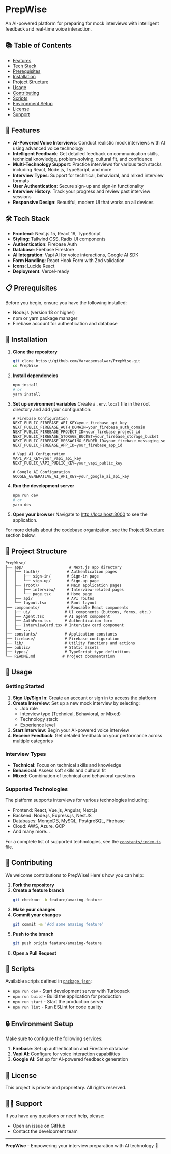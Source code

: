 # PrepWise

An AI-powered platform for preparing for mock interviews with intelligent feedback and real-time voice interaction.

## 📚 Table of Contents

- [Features](#-features)
- [Tech Stack](#️-tech-stack)
- [Prerequisites](#-prerequisites)
- [Installation](#-installation)
- [Project Structure](#-project-structure)
- [Usage](#-usage)
- [Contributing](#-contributing)
- [Scripts](#-scripts)
- [Environment Setup](#-environment-setup)
- [License](#-license)
- [Support](#️-support)

## 🚀 Features

- **AI-Powered Voice Interviews**: Conduct realistic mock interviews with AI using advanced voice technology
- **Intelligent Feedback**: Get detailed feedback on communication skills, technical knowledge, problem-solving, cultural fit, and confidence
- **Multi-Technology Support**: Practice interviews for various tech stacks including React, Node.js, TypeScript, and more
- **Interview Types**: Support for technical, behavioral, and mixed interview formats
- **User Authentication**: Secure sign-up and sign-in functionality
- **Interview History**: Track your progress and review past interview sessions
- **Responsive Design**: Beautiful, modern UI that works on all devices

## 🛠️ Tech Stack

- **Frontend**: Next.js 15, React 19, TypeScript
- **Styling**: Tailwind CSS, Radix UI components
- **Authentication**: Firebase Auth
- **Database**: Firebase Firestore
- **AI Integration**: Vapi AI for voice interactions, Google AI SDK
- **Form Handling**: React Hook Form with Zod validation
- **Icons**: Lucide React
- **Deployment**: Vercel-ready

## 📋 Prerequisites

Before you begin, ensure you have the following installed:
- Node.js (version 18 or higher)
- npm or yarn package manager
- Firebase account for authentication and database

## 🔧 Installation

1. **Clone the repository**
   ```bash
   git clone https://github.com/Varadpensalwar/PrepWise.git
   cd PrepWise
   ```

2. **Install dependencies**
   ```bash
   npm install
   # or
   yarn install
   ```

3. **Set up environment variables**
   Create a `.env.local` file in the root directory and add your configuration:
   ```env
   # Firebase Configuration
   NEXT_PUBLIC_FIREBASE_API_KEY=your_firebase_api_key
   NEXT_PUBLIC_FIREBASE_AUTH_DOMAIN=your_firebase_auth_domain
   NEXT_PUBLIC_FIREBASE_PROJECT_ID=your_firebase_project_id
   NEXT_PUBLIC_FIREBASE_STORAGE_BUCKET=your_firebase_storage_bucket
   NEXT_PUBLIC_FIREBASE_MESSAGING_SENDER_ID=your_firebase_messaging_sender_id
   NEXT_PUBLIC_FIREBASE_APP_ID=your_firebase_app_id

   # Vapi AI Configuration
   VAPI_API_KEY=your_vapi_api_key
   NEXT_PUBLIC_VAPI_PUBLIC_KEY=your_vapi_public_key

   # Google AI Configuration
   GOOGLE_GENERATIVE_AI_API_KEY=your_google_ai_api_key
   ```

4. **Run the development server**
   ```bash
   npm run dev
   # or
   yarn dev
   ```

5. **Open your browser**
   Navigate to [http://localhost:3000](http://localhost:3000) to see the application.

For more details about the codebase organization, see the [Project Structure](#-project-structure) section below.

## 📁 Project Structure

```
PrepWise/
├── app/                    # Next.js app directory
│   ├── (auth)/            # Authentication pages
│   │   ├── sign-in/       # Sign-in page
│   │   └── sign-up/       # Sign-up page
│   ├── (root)/            # Main application pages
│   │   ├── interview/     # Interview-related pages
│   │   └── page.tsx       # Home page
│   ├── api/               # API routes
│   └── layout.tsx         # Root layout
├── components/            # Reusable React components
│   ├── ui/               # UI components (buttons, forms, etc.)
│   ├── Agent.tsx         # AI agent component
│   ├── AuthForm.tsx      # Authentication form
│   ├── InterviewCard.tsx # Interview card component
│   └── ...
├── constants/            # Application constants
├── firebase/             # Firebase configuration
├── lib/                  # Utility functions and actions
├── public/               # Static assets
├── types/                # TypeScript type definitions
└── README.md            # Project documentation
```

## 🎯 Usage

### Getting Started

1. **Sign Up/Sign In**: Create an account or sign in to access the platform
2. **Create Interview**: Set up a new mock interview by selecting:
   - Job role
   - Interview type (Technical, Behavioral, or Mixed)
   - Technology stack
   - Experience level
3. **Start Interview**: Begin your AI-powered voice interview
4. **Receive Feedback**: Get detailed feedback on your performance across multiple categories

### Interview Types

- **Technical**: Focus on technical skills and knowledge
- **Behavioral**: Assess soft skills and cultural fit
- **Mixed**: Combination of technical and behavioral questions

### Supported Technologies

The platform supports interviews for various technologies including:
- Frontend: React, Vue.js, Angular, Next.js
- Backend: Node.js, Express.js, NestJS
- Databases: MongoDB, MySQL, PostgreSQL, Firebase
- Cloud: AWS, Azure, GCP
- And many more...

For a complete list of supported technologies, see the [`constants/index.ts`](./constants/index.ts) file.

## 🤝 Contributing

We welcome contributions to PrepWise! Here's how you can help:

1. **Fork the repository**
2. **Create a feature branch**
   ```bash
   git checkout -b feature/amazing-feature
   ```
3. **Make your changes**
4. **Commit your changes**
   ```bash
   git commit -m 'Add some amazing feature'
   ```
5. **Push to the branch**
   ```bash
   git push origin feature/amazing-feature
   ```
6. **Open a Pull Request**

## 📝 Scripts

Available scripts defined in [`package.json`](./package.json):

- `npm run dev` - Start development server with Turbopack
- `npm run build` - Build the application for production
- `npm run start` - Start the production server
- `npm run lint` - Run ESLint for code quality

## 🔒 Environment Setup

Make sure to configure the following services:

1. **Firebase**: Set up authentication and Firestore database
2. **Vapi AI**: Configure for voice interaction capabilities
3. **Google AI**: Set up for AI-powered feedback generation

## 📄 License

This project is private and proprietary. All rights reserved.

## 🙋‍♂️ Support

If you have any questions or need help, please:
- Open an issue on GitHub
- Contact the development team

---

**PrepWise** - Empowering your interview preparation with AI technology 🚀